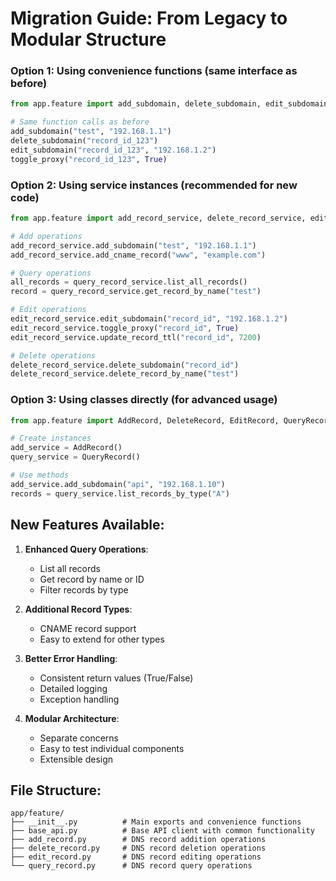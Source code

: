 # Migration Guide: From Legacy to Modular Structure


### Option 1: Using convenience functions (same interface as before)
```python
from app.feature import add_subdomain, delete_subdomain, edit_subdomain, toggle_proxy

# Same function calls as before
add_subdomain("test", "192.168.1.1")
delete_subdomain("record_id_123")
edit_subdomain("record_id_123", "192.168.1.2")
toggle_proxy("record_id_123", True)
```

### Option 2: Using service instances (recommended for new code)
```python
from app.feature import add_record_service, delete_record_service, edit_record_service, query_record_service

# Add operations
add_record_service.add_subdomain("test", "192.168.1.1")
add_record_service.add_cname_record("www", "example.com")

# Query operations
all_records = query_record_service.list_all_records()
record = query_record_service.get_record_by_name("test")

# Edit operations  
edit_record_service.edit_subdomain("record_id", "192.168.1.2")
edit_record_service.toggle_proxy("record_id", True)
edit_record_service.update_record_ttl("record_id", 7200)

# Delete operations
delete_record_service.delete_subdomain("record_id")
delete_record_service.delete_record_by_name("test")
```

### Option 3: Using classes directly (for advanced usage)
```python
from app.feature import AddRecord, DeleteRecord, EditRecord, QueryRecord

# Create instances
add_service = AddRecord()
query_service = QueryRecord()

# Use methods
add_service.add_subdomain("api", "192.168.1.10")
records = query_service.list_records_by_type("A")
```

## New Features Available:

1. **Enhanced Query Operations**: 
   - List all records
   - Get record by name or ID
   - Filter records by type

2. **Additional Record Types**:
   - CNAME record support
   - Easy to extend for other types

3. **Better Error Handling**:
   - Consistent return values (True/False)
   - Detailed logging
   - Exception handling

4. **Modular Architecture**:
   - Separate concerns
   - Easy to test individual components
   - Extensible design

## File Structure:
```
app/feature/
├── __init__.py          # Main exports and convenience functions
├── base_api.py          # Base API client with common functionality
├── add_record.py        # DNS record addition operations
├── delete_record.py     # DNS record deletion operations  
├── edit_record.py       # DNS record editing operations
└── query_record.py      # DNS record query operations
```
